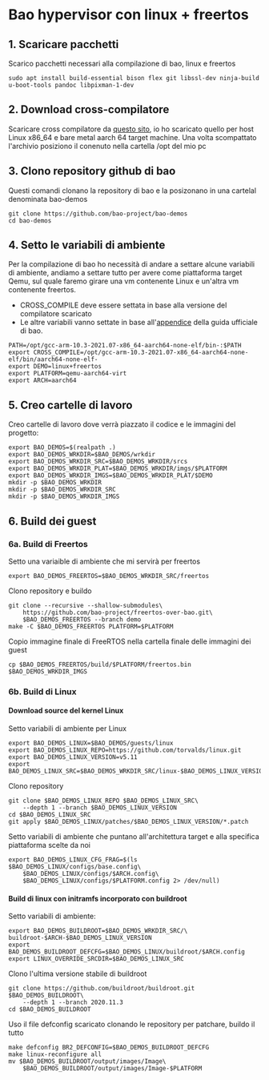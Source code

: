 # Bao hypervisor con linux + freertos

## 1. Scaricare pacchetti 

Scarico pacchetti necessari alla compilazione di bao, linux e freertos

```
sudo apt install build-essential bison flex git libssl-dev ninja-build u-boot-tools pandoc libpixman-1-dev
```

## 2. Download cross-compilatore

Scaricare cross compilatore da [questo sito](https://developer.arm.com/downloads/-/arm-gnu-toolchain-downloads), io ho scaricato quello per host Linux x86_64 e bare metal aarch 64 target machine.
Una volta scompattato l'archivio posiziono il conenuto nella cartella /opt del mio pc

## 3. Clono repository github di bao 

Questi comandi clonano la repository di bao e la posizonano in una cartelal denominata bao-demos

```
git clone https://github.com/bao-project/bao-demos
cd bao-demos
```

## 4. Setto le variabili di ambiente

Per la compilazione di bao ho necessità di andare a settare alcune variabili di ambiente, andiamo a settare tutto per avere come piattaforma target Qemu, sul quale faremo girare una vm contenente Linux e un'altra vm contenente freertos.

- CROSS_COMPILE deve essere settata in base alla versione del compilatore scaricato
- Le altre variabili vanno settate in base all'[appendice](https://github.com/bao-project/bao-demos#Appendix-I) della guida ufficiale di bao.

```
PATH=/opt/gcc-arm-10.3-2021.07-x86_64-aarch64-none-elf/bin-:$PATH
export CROSS_COMPILE=/opt/gcc-arm-10.3-2021.07-x86_64-aarch64-none-elf/bin/aarch64-none-elf-
export DEMO=linux+freertos
export PLATFORM=qemu-aarch64-virt
export ARCH=aarch64
```

## 5. Creo cartelle di lavoro

Creo cartelle di lavoro dove verrà piazzato il codice e le immagini del progetto:

```
export BAO_DEMOS=$(realpath .)
export BAO_DEMOS_WRKDIR=$BAO_DEMOS/wrkdir
export BAO_DEMOS_WRKDIR_SRC=$BAO_DEMOS_WRKDIR/srcs
export BAO_DEMOS_WRKDIR_PLAT=$BAO_DEMOS_WRKDIR/imgs/$PLATFORM
export BAO_DEMOS_WRKDIR_IMGS=$BAO_DEMOS_WRKDIR_PLAT/$DEMO
mkdir -p $BAO_DEMOS_WRKDIR
mkdir -p $BAO_DEMOS_WRKDIR_SRC
mkdir -p $BAO_DEMOS_WRKDIR_IMGS
```

## 6. Build dei guest 

### 6a. Build di Freertos

Setto una variaible di ambiente che mi servirà per freertos

```
export BAO_DEMOS_FREERTOS=$BAO_DEMOS_WRKDIR_SRC/freertos
```

Clono repository e buildo

```
git clone --recursive --shallow-submodules\
    https://github.com/bao-project/freertos-over-bao.git\
    $BAO_DEMOS_FREERTOS --branch demo
make -C $BAO_DEMOS_FREERTOS PLATFORM=$PLATFORM
```

Copio immagine finale di FreeRTOS nella cartella finale delle immagini dei guest

```
cp $BAO_DEMOS_FREERTOS/build/$PLATFORM/freertos.bin $BAO_DEMOS_WRKDIR_IMGS
```

### 6b. Build di Linux

#### Download source del kernel Linux

Setto variabili di ambiente per Linux

```
export BAO_DEMOS_LINUX=$BAO_DEMOS/guests/linux
export BAO_DEMOS_LINUX_REPO=https://github.com/torvalds/linux.git
export BAO_DEMOS_LINUX_VERSION=v5.11
export BAO_DEMOS_LINUX_SRC=$BAO_DEMOS_WRKDIR_SRC/linux-$BAO_DEMOS_LINUX_VERSION
```

Clono repository 

```
git clone $BAO_DEMOS_LINUX_REPO $BAO_DEMOS_LINUX_SRC\
    --depth 1 --branch $BAO_DEMOS_LINUX_VERSION
cd $BAO_DEMOS_LINUX_SRC
git apply $BAO_DEMOS_LINUX/patches/$BAO_DEMOS_LINUX_VERSION/*.patch
```

Setto variabili di ambiente che puntano all'architettura target e alla specifica piattaforma scelte da noi

```
export BAO_DEMOS_LINUX_CFG_FRAG=$(ls $BAO_DEMOS_LINUX/configs/base.config\
    $BAO_DEMOS_LINUX/configs/$ARCH.config\
    $BAO_DEMOS_LINUX/configs/$PLATFORM.config 2> /dev/null)
```

#### Build di linux con initramfs incorporato con buildroot

Setto variabili di ambiente:

```
export BAO_DEMOS_BUILDROOT=$BAO_DEMOS_WRKDIR_SRC/\
buildroot-$ARCH-$BAO_DEMOS_LINUX_VERSION
export BAO_DEMOS_BUILDROOT_DEFCFG=$BAO_DEMOS_LINUX/buildroot/$ARCH.config
export LINUX_OVERRIDE_SRCDIR=$BAO_DEMOS_LINUX_SRC
```

Clono l'ultima versione stabile di buildroot


```
git clone https://github.com/buildroot/buildroot.git $BAO_DEMOS_BUILDROOT\
    --depth 1 --branch 2020.11.3
cd $BAO_DEMOS_BUILDROOT
```

Uso il file defconfig scaricato clonando le repository per patchare, buildo il tutto


```
make defconfig BR2_DEFCONFIG=$BAO_DEMOS_BUILDROOT_DEFCFG
make linux-reconfigure all
mv $BAO_DEMOS_BUILDROOT/output/images/Image\
    $BAO_DEMOS_BUILDROOT/output/images/Image-$PLATFORM
```

